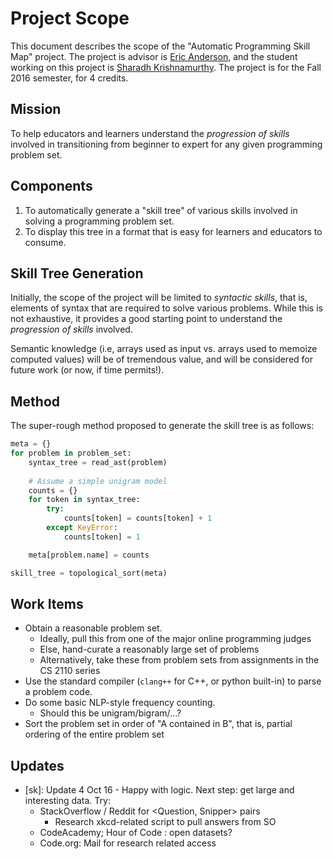 Project Scope
====

This document describes the scope of the "Automatic Programming Skill Map" project. The project is advisor is [Eric Anderson](http://www.cs.cornell.edu/~eland/), and the student working on this project is [Sharadh Krishnamurthy](https://github.com/Sharadh). The project is for the Fall 2016 semester, for 4 credits.

## Mission
To help educators and learners understand the *progression of skills* involved in transitioning from beginner to expert for any given programming problem set.

## Components
1. To automatically generate a "skill tree" of various skills involved in solving a programming problem set.
2. To display this tree in a format that is easy for learners and educators to consume.

## Skill Tree Generation
Initially, the scope of the project will be limited to *syntactic skills*, that is, elements of syntax that are required to solve various problems. While this is not exhaustive, it provides a good starting point to understand the *progression of skills* involved.

Semantic knowledge (i.e, arrays used as input vs. arrays used to memoize computed values) will be of tremendous value, and will be considered for future work (or now, if time permits!).

## Method
The super-rough method proposed to generate the skill tree is as follows:
```py
meta = {}
for problem in problem_set:
    syntax_tree = read_ast(problem)
    
    # Assume a simple unigram model
    counts = {}
    for token in syntax_tree:
        try:
            counts[token] = counts[token] + 1
        except KeyError:
            counts[token] = 1

    meta[problem.name] = counts

skill_tree = topological_sort(meta)
```

## Work Items
* Obtain a reasonable problem set.
    + Ideally, pull this from one of the  major online programming judges
    + Else, hand-curate a reasonably large set of problems
    + Alternatively, take these from problem sets from assignments in the CS 2110 series
* Use the standard compiler (`clang++` for C++, or python built-in) to parse a problem code.
* Do some basic NLP-style frequency counting.
    - Should this be unigram/bigram/...?
* Sort the problem set in order of "A contained in B", that is, partial ordering of the entire problem set

## Updates
* [sk]: Update 4 Oct 16 - Happy with logic. Next step: get large and interesting data. Try:
    * StackOverflow / Reddit for <Question, Snipper> pairs
        - Research xkcd-related script to pull answers from SO
    * CodeAcademy; Hour of Code : open datasets?
    * Code.org: Mail for research related access 
